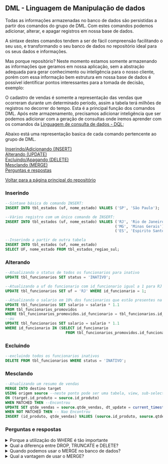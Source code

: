 ## DML - Linguagem de Manipulação de dados

Todas as informações armazenadas no banco de dados são persistidas a partir dos comandos do grupo de DML. Com estes comandos podemos adicionar, alterar, e apagar registros em nossa base de dados.

A sintaxe destes comandos tendem a ser de fácil compreensão facilitando o seu uso, e transformando o seu banco de dados no repositório ideal para os seus dados e informações.

Mas porque repositório? Neste momento estamos somente armazenando as informações que geramos em nossa aplicação, sem a abstração adequada para gerar conhecimento ou inteligência para o nosso cliente, porém com essa informação bem estrutura em nossa base de dados é possível identificar pontos interessantes para a tomada de decisão, exemplo:

O cadastro de vendas é somente a representação das vendas que ocorreram durante um determinado período, assim a tabela terá milhões de registros no decorrer do tempo. Esta é a principal função dos comandos DML. Após este armazenamento, precisamos adicionar inteligência que ser podemos adicionar com a geração de consultas onde iremos aprender com os comandos da <a href="https://github.com/TatoSousa/Aulas/blob/main/aulas_dql.md">Linguagem de consulta de dados - DQL</a>;

Abaixo está uma representação basica de cada comando pertencente ao grupo de DML.

<a href="https://github.com/TatoSousa/Aulas/blob/main/aulas_dml.md#inserindo">Inserindo/Adicionando (INSERT)</a></br>
<a href="https://github.com/TatoSousa/Aulas/blob/main/aulas_dml.md#alterando">Alterando (UPDATE)</a></br>
<a href="https://github.com/TatoSousa/Aulas/blob/main/aulas_dml.md#excluindo">Excluindo/Apagando (DELETE)</a></br>
<a href="https://github.com/TatoSousa/Aulas/blob/main/aulas_dml.md#mesclando">Mesclando (MERGE)</a></br>
<a href="https://github.com/TatoSousa/Aulas/blob/main/aulas_dml.md#perguntas-e-respostas">Perguntas e respostas</a></br>

<a href="https://github.com/TatoSousa/Aulas">Voltar para a página principal do repositório</a></br>

### Inserindo

```sql
--Sintaxe básica do comando INSERT:
INSERT INTO tbl_estados (uf, nome_estado) VALUES ('SP', 'São Paulo');

--Vários registro com um único comando de INSERT:
INSERT INTO tbl_estados (uf, nome_estado) VALUES ('RJ', 'Rio de Janeiro'),
                                                 ('MG', 'Minas Gerais'),
                                                 ('ES', 'Espirito Santo');

--Inserindo a partir de outra tabela
INSERT INTO tbl_estados (uf, nome_estado)
SELECT UF, nome_estado FROM tbl_estados_regiao_sul;
```

### Alterando

```sql
--Atualizando o status de todos os funcionarios para inativo
UPDATE tbl_funcionarios SET status = 'INATIVO';

--Atualizando a uf do funcionario com id_funcionario igual a 1 para RJ
UPDATE tbl_funcionarios SET uf = 'RJ' WHERE id_funcionario = 1;

--Atualizando o salario em 10% dos funcionarios que estão presentes na tabela de funcionários promovidos;
UPDATE tbl_funcionarios SET salario = salario * 1.1
FROM tbl_funcionarios_promovidos
WHERE tbl_funcionarios_promovidos.id_funcionario = tbl_funcionarios.id_funcionario;
--ou
UPDATE tbl_funcionarios SET salario = salario * 1.1
WHERE id_funcionario IN (SELECT id_funcionario
                           FROM tbl_funcionarios_promovidos.id_funcionario);
```

### Excluindo
```sql
--excluindo todos os funcionarios inativos
DELETE FROM tbl_funcionarios WHERE status = 'INATIVO';

```

### Mesclando
```sql
--Atualizando um resumo de vendas
MERGE INTO destino target
USING origem source --neste ponto pode ser uma tabela, view, sub-select
ON (target.id_produto = source.id_produto)
WHEN MATCHED THEN --Encontrou
UPDATE SET qtde_vendas = source.qtde_vendas, dt_update = current_timestamp
WHEN NOT MATCHED THEN -- Nao Encontrou
INSERT (id_produto, qtde_vendas) VALUES (source.id_produto, source.qtde_
```

### Perguntas e respostas
<details>
  <summary>Porque a utilização do WHERE é tão importante</summary>
  Quando executamos o comando UPDATE e DELETE devemos informar quais são as condições do registro que deve ser persistido,  caso não informarmos essa cláusula indica que iremos alterar (ou apagar) todos os registros da tabela em questão. Neste caso pode gerar uma quantidade enorme de incosistências.</details>

<details>
  <summary>Qual a diferença entre DROP, TRUNCATE e DELETE?</summary>
Usamos o DROP para apagar a estrutura completa (registros e estrutura), TRUNCATE quando precisamos limpar uma tabela por completo, sem atualizar os indices que foram criados, DELETE para apagar registros especificos da tabela, atualizando os indices e melhorando o desempenho após a sua execução.
</details>

<details>
  <summary>Quando podemos usar o  MERGE no banco de dados?</summary>
  Podemos usar o ´MERGE´ em atualizações de preços, atualização da listagem de produtos em caso de atualização de preços e/ou adicionar novos registros ao mesmo tempo. Ou seja, as possibilidades são enormes quando precisamos executar dois ou mais comandos DML na mesma transação.
</details>

<details>
  <summary>Qual a vantagem de usar o MERGE?</summary>
  Podemos dizer que a maior vantagem em usar o comando ´MERGE´ é a reutilização de códigos e logo em seguida a vantagem de usar uma única transação para executar as operações envolvidas.
</details>
